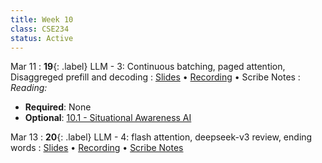 ```yaml
---
title: Week 10
class: CSE234
status: Active
---
```


Mar 11
: **19**{: .label} LLM - 3: Continuous batching, paged attention, Disaggreged prefill and decoding 
  : [Slides](assets/slides/mar11.pdf) &#8226; [Recording](https://podcast.ucsd.edu/watch/wi25/cse234_a00/18) &#8226; Scribe Notes
: *Reading:*
  * **Required**: None
  * **Optional**: [10.1 - Situational Awareness AI](https://situational-awareness.ai/)




Mar 13
: **20**{: .label} LLM - 4: flash attention, deepseek-v3 review, ending words
  : [Slides](assets/slides/mar13.pdf) &#8226; [Recording](https://podcast.ucsd.edu/watch/wi25/cse234_a00/19) &#8226; [Scribe Notes](assets/scribe_notes/mar13_scribe.pdf)
